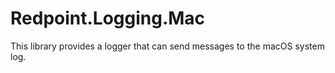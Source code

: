 # Redpoint.Logging.Mac

This library provides a logger that can send messages to the macOS system log.